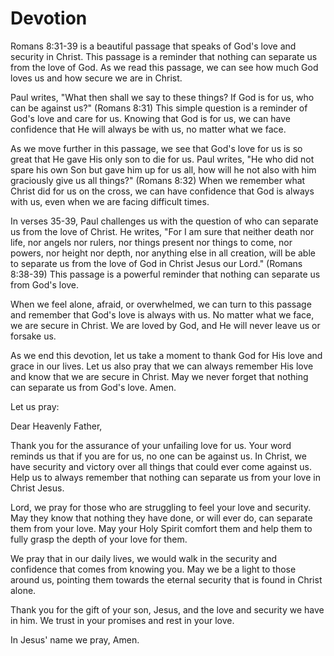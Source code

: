 # Devotion

Romans 8:31-39 is a beautiful passage that speaks of God's love and security in Christ. This passage is a reminder that nothing can separate us from the love of God. As we read this passage, we can see how much God loves us and how secure we are in Christ.

Paul writes, "What then shall we say to these things? If God is for us, who can be against us?" (Romans 8:31) This simple question is a reminder of God's love and care for us. Knowing that God is for us, we can have confidence that He will always be with us, no matter what we face.

As we move further in this passage, we see that God's love for us is so great that He gave His only son to die for us. Paul writes, "He who did not spare his own Son but gave him up for us all, how will he not also with him graciously give us all things?" (Romans 8:32) When we remember what Christ did for us on the cross, we can have confidence that God is always with us, even when we are facing difficult times.

In verses 35-39, Paul challenges us with the question of who can separate us from the love of Christ. He writes, "For I am sure that neither death nor life, nor angels nor rulers, nor things present nor things to come, nor powers, nor height nor depth, nor anything else in all creation, will be able to separate us from the love of God in Christ Jesus our Lord." (Romans 8:38-39) This passage is a powerful reminder that nothing can separate us from God's love.

When we feel alone, afraid, or overwhelmed, we can turn to this passage and remember that God's love is always with us. No matter what we face, we are secure in Christ. We are loved by God, and He will never leave us or forsake us.

As we end this devotion, let us take a moment to thank God for His love and grace in our lives. Let us also pray that we can always remember His love and know that we are secure in Christ. May we never forget that nothing can separate us from God's love. Amen.

Let us pray:

Dear Heavenly Father,

Thank you for the assurance of your unfailing love for us. Your word reminds us that if you are for us, no one can be against us. In Christ, we have security and victory over all things that could ever come against us. Help us to always remember that nothing can separate us from your love in Christ Jesus.

Lord, we pray for those who are struggling to feel your love and security. May they know that nothing they have done, or will ever do, can separate them from your love. May your Holy Spirit comfort them and help them to fully grasp the depth of your love for them.

We pray that in our daily lives, we would walk in the security and confidence that comes from knowing you. May we be a light to those around us, pointing them towards the eternal security that is found in Christ alone.

Thank you for the gift of your son, Jesus, and the love and security we have in him. We trust in your promises and rest in your love.

In Jesus' name we pray, Amen.

